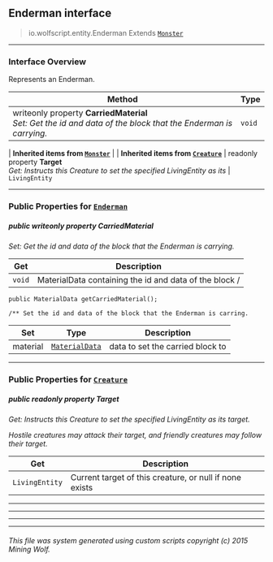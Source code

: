 ## Enderman __interface__

>io.wolfscript.entity.Enderman
>Extends [`Monster`](Monster.md)

---

### Interface Overview

Represents an Enderman.

Method | Type   
--- | :--- 
 writeonly property __CarriedMaterial__ <br> _Set: Get the id and data of the block that the Enderman is carrying._ | `void`
 |
__Inherited items from [`Monster`](Monster.md)__ |
 |
__Inherited items from [`Creature`](Creature.md)__ |
 readonly property __Target__ <br> _Get: Instructs this Creature to set the specified LivingEntity as its_ | `LivingEntity`







---


### Public Properties for [`Enderman`](Enderman.md)

##### <a id='carriedmaterial'></a>public  writeonly property __CarriedMaterial__

_Set: Get the id and data of the block that the Enderman is carrying._

Get | Description
--- | --- 
`void` | MaterialData containing the id and data of the block /
    public MaterialData getCarriedMaterial();

    /** Set the id and data of the block that the Enderman is carring.

Set | Type | Description  
--- | --- | --- 
material | [`MaterialData`](..\material\MaterialData.md) | data to set the carried block to


---

### Public Properties for [`Creature`](Creature.md)

##### <a id='target'></a>public  readonly property __Target__

_Get: Instructs this Creature to set the specified LivingEntity as its target. <p> Hostile creatures may attack their target, and friendly creatures may follow their target._

Get | Description
--- | --- 
`LivingEntity` | Current target of this creature, or null if none exists



---
---


---


---


###### This file was system generated using custom scripts copyright (c) 2015 Mining Wolf.
	

